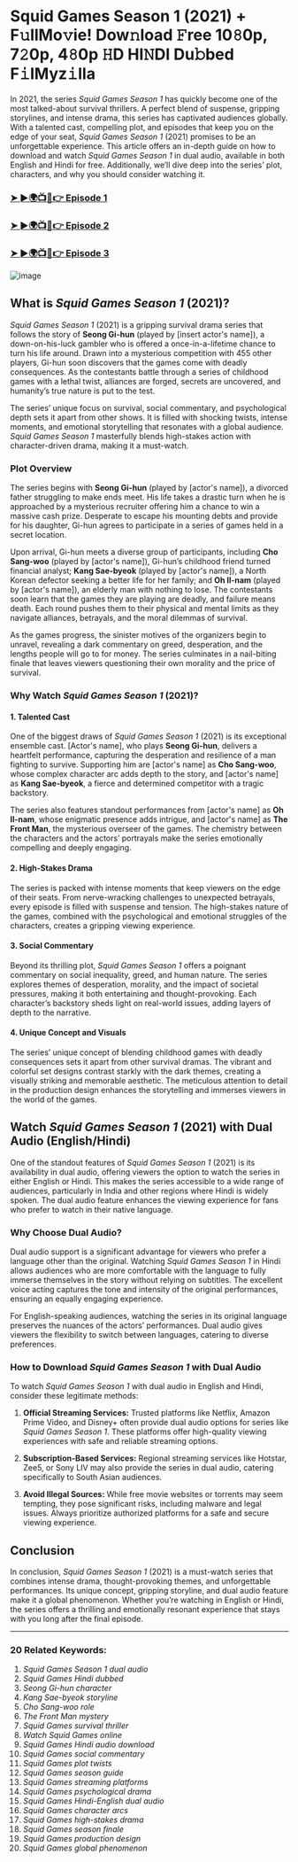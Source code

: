 # Squid Games Season 1 (2021) + F𝚞llMo𝚟ie! Dow𝚗load 𝙵ree 10𝟾0p, 7𝟸0p, 4𝟾0p 𝙷D HI𝙽DI Du𝚋bed F𝚒lMyz𝚒lla

In 2021, the series *Squid Games Season 1* has quickly become one of the most talked-about survival thrillers. A perfect blend of suspense, gripping storylines, and intense drama, this series has captivated audiences globally. With a talented cast, compelling plot, and episodes that keep you on the edge of your seat, *Squid Games Season 1* (2021) promises to be an unforgettable experience. This article offers an in-depth guide on how to download and watch *Squid Games Season 1* in dual audio, available in both English and Hindi for free. Additionally, we’ll dive deep into the series’ plot, characters, and why you should consider watching it.

<h3><a href="https://t.me/c/2246586422/28">➤ ►🌍📺📱👉 Episode 1</a></h3>

<h3><a href="https://t.me/c/2246586422/30">➤ ►🌍📺📱👉 Episode 2</a></h3>

<h3><a href="https://t.me/c/2246586422/31">➤ ►🌍📺📱👉 Episode 3</a></h3>

![image](https://github.com/prashantjzb/Squid-Games-pic/blob/main/sg01.jpg?raw=true)

## What is *Squid Games Season 1* (2021)?

*Squid Games Season 1* (2021) is a gripping survival drama series that follows the story of **Seong Gi-hun** (played by [insert actor's name]), a down-on-his-luck gambler who is offered a once-in-a-lifetime chance to turn his life around. Drawn into a mysterious competition with 455 other players, Gi-hun soon discovers that the games come with deadly consequences. As the contestants battle through a series of childhood games with a lethal twist, alliances are forged, secrets are uncovered, and humanity’s true nature is put to the test.

The series’ unique focus on survival, social commentary, and psychological depth sets it apart from other shows. It is filled with shocking twists, intense moments, and emotional storytelling that resonates with a global audience. *Squid Games Season 1* masterfully blends high-stakes action with character-driven drama, making it a must-watch.

### Plot Overview

The series begins with **Seong Gi-hun** (played by [actor's name]), a divorced father struggling to make ends meet. His life takes a drastic turn when he is approached by a mysterious recruiter offering him a chance to win a massive cash prize. Desperate to escape his mounting debts and provide for his daughter, Gi-hun agrees to participate in a series of games held in a secret location.

Upon arrival, Gi-hun meets a diverse group of participants, including **Cho Sang-woo** (played by [actor's name]), Gi-hun’s childhood friend turned financial analyst; **Kang Sae-byeok** (played by [actor's name]), a North Korean defector seeking a better life for her family; and **Oh Il-nam** (played by [actor's name]), an elderly man with nothing to lose. The contestants soon learn that the games they are playing are deadly, and failure means death. Each round pushes them to their physical and mental limits as they navigate alliances, betrayals, and the moral dilemmas of survival.

As the games progress, the sinister motives of the organizers begin to unravel, revealing a dark commentary on greed, desperation, and the lengths people will go to for money. The series culminates in a nail-biting finale that leaves viewers questioning their own morality and the price of survival.

### Why Watch *Squid Games Season 1* (2021)?

#### 1. **Talented Cast**

One of the biggest draws of *Squid Games Season 1* (2021) is its exceptional ensemble cast. [Actor's name], who plays **Seong Gi-hun**, delivers a heartfelt performance, capturing the desperation and resilience of a man fighting to survive. Supporting him are [actor's name] as **Cho Sang-woo**, whose complex character arc adds depth to the story, and [actor's name] as **Kang Sae-byeok**, a fierce and determined competitor with a tragic backstory.

The series also features standout performances from [actor's name] as **Oh Il-nam**, whose enigmatic presence adds intrigue, and [actor's name] as **The Front Man**, the mysterious overseer of the games. The chemistry between the characters and the actors’ portrayals make the series emotionally compelling and deeply engaging.

#### 2. **High-Stakes Drama**

The series is packed with intense moments that keep viewers on the edge of their seats. From nerve-wracking challenges to unexpected betrayals, every episode is filled with suspense and tension. The high-stakes nature of the games, combined with the psychological and emotional struggles of the characters, creates a gripping viewing experience.

#### 3. **Social Commentary**

Beyond its thrilling plot, *Squid Games Season 1* offers a poignant commentary on social inequality, greed, and human nature. The series explores themes of desperation, morality, and the impact of societal pressures, making it both entertaining and thought-provoking. Each character’s backstory sheds light on real-world issues, adding layers of depth to the narrative.

#### 4. **Unique Concept and Visuals**

The series’ unique concept of blending childhood games with deadly consequences sets it apart from other survival dramas. The vibrant and colorful set designs contrast starkly with the dark themes, creating a visually striking and memorable aesthetic. The meticulous attention to detail in the production design enhances the storytelling and immerses viewers in the world of the games.

## Watch *Squid Games Season 1* (2021) with Dual Audio (English/Hindi)

One of the standout features of *Squid Games Season 1* (2021) is its availability in dual audio, offering viewers the option to watch the series in either English or Hindi. This makes the series accessible to a wide range of audiences, particularly in India and other regions where Hindi is widely spoken. The dual audio feature enhances the viewing experience for fans who prefer to watch in their native language.

### Why Choose Dual Audio?

Dual audio support is a significant advantage for viewers who prefer a language other than the original. Watching *Squid Games Season 1* in Hindi allows audiences who are more comfortable with the language to fully immerse themselves in the story without relying on subtitles. The excellent voice acting captures the tone and intensity of the original performances, ensuring an equally engaging experience.

For English-speaking audiences, watching the series in its original language preserves the nuances of the actors’ performances. Dual audio gives viewers the flexibility to switch between languages, catering to diverse preferences.

### How to Download *Squid Games Season 1* with Dual Audio

To watch *Squid Games Season 1* with dual audio in English and Hindi, consider these legitimate methods:

1. **Official Streaming Services:**
   Trusted platforms like Netflix, Amazon Prime Video, and Disney+ often provide dual audio options for series like *Squid Games Season 1*. These platforms offer high-quality viewing experiences with safe and reliable streaming options.

2. **Subscription-Based Services:**
   Regional streaming services like Hotstar, Zee5, or Sony LIV may also provide the series in dual audio, catering specifically to South Asian audiences.

3. **Avoid Illegal Sources:**
   While free movie websites or torrents may seem tempting, they pose significant risks, including malware and legal issues. Always prioritize authorized platforms for a safe and secure viewing experience.

## Conclusion

In conclusion, *Squid Games Season 1* (2021) is a must-watch series that combines intense drama, thought-provoking themes, and unforgettable performances. Its unique concept, gripping storyline, and dual audio feature make it a global phenomenon. Whether you’re watching in English or Hindi, the series offers a thrilling and emotionally resonant experience that stays with you long after the final episode.

---

### 20 Related Keywords:
1. *Squid Games Season 1 dual audio*
2. *Squid Games Hindi dubbed*
3. *Seong Gi-hun character*
4. *Kang Sae-byeok storyline*
5. *Cho Sang-woo role*
6. *The Front Man mystery*
7. *Squid Games survival thriller*
8. *Watch Squid Games online*
9. *Squid Games Hindi audio download*
10. *Squid Games social commentary*
11. *Squid Games plot twists*
12. *Squid Games season guide*
13. *Squid Games streaming platforms*
14. *Squid Games psychological drama*
15. *Squid Games Hindi-English dual audio*
16. *Squid Games character arcs*
17. *Squid Games high-stakes drama*
18. *Squid Games season finale*
19. *Squid Games production design*
20. *Squid Games global phenomenon*
